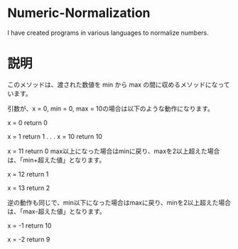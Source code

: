 # Numeric-Normalization
I have created programs in various languages to normalize numbers.

# 説明
このメソッドは、渡された数値を min から max の間に収めるメソッドになっています。

引数が、x = 0, min = 0, max = 10の場合は以下のような動作になります。

x = 0
return 0

x = 1
return 1
.
.
.
x = 10
return 10

x = 11
return 0
max以上になった場合はminに戻り、maxを2以上超えた場合は、「min+超えた値」となります。

x = 12
return 1

x = 13
return 2

逆の動作も同じで、min以下になった場合はmaxに戻り、minを2以上超えた場合は、「max-超えた値」となります。

x = -1
return 10

x = -2
return 9
